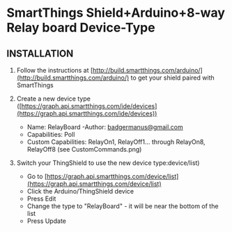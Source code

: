 SmartThings Shield+Arduino+8-way Relay board Device-Type
===================

## INSTALLATION

1. Follow the instructions at [http://build.smartthings.com/arduino/](http://build.smartthings.com/arduino/) to get your shield paired with SmartThings


2. Create a new device type ([https://graph.api.smartthings.com/ide/devices](https://graph.api.smartthings.com/ide/devices))
  
  	 -  Name: RelayBoard
	-Author: badgermanus@gmail.com
     -	Capabilities:
			Poll
	- Custom Capabilities:  RelayOn1, RelayOff1... through RelayOn8, RelayOff8 (see CustomCommands.png)   
	
			
 
3. Switch your ThingShield to use the new device type:device/list)  
  
 	- Go to [https://graph.api.smartthings.com/device/list](https://graph.api.smartthings.com/device/list)
 	- Click the Arduino/ThingShield device
	- Press Edit
	- Change the type to "RelayBoard" - it will be near the bottom of the list
	- Press Update
 		
